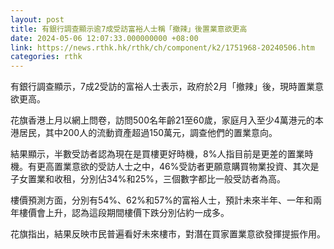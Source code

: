 ```yaml
---
layout: post
title: 有銀行調查顯示逾7成受訪富裕人士稱「撤辣」後置業意欲更高
date: 2024-05-06 12:07:33.000000000 +08:00
link: https://news.rthk.hk/rthk/ch/component/k2/1751968-20240506.htm
categories: rthk
---
```


有銀行調查顯示，7成2受訪的富裕人士表示，政府於2月「撤辣」後，現時置業意欲更高。

花旗香港上月以網上問卷，訪問500名年齡21至60歲，家庭月入至少4萬港元的本港居民，其中200人的流動資產超過150萬元，調查他們的置業意向。

結果顯示，半數受訪者認為現在是買樓更好時機，8%人指目前是更差的置業時機。有更高置業意欲的受訪人士之中，46%受訪者更願意購買物業投資、其次是子女置業和收租，分別佔34%和25%，三個數字都比一般受訪者為高。

樓價預測方面，分別有54%、62%和57%的富裕人士，預計未來半年、一年和兩年樓價會上升，認為這段期間樓價下跌分別佔約一成多。

花旗指出，結果反映市民普遍看好未來樓市，對潛在買家置業意欲發揮提振作用。
